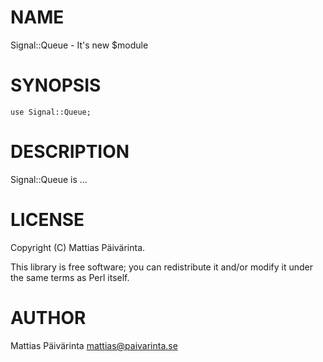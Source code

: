 # NAME

Signal::Queue - It's new $module

# SYNOPSIS

    use Signal::Queue;

# DESCRIPTION

Signal::Queue is ...

# LICENSE

Copyright (C) Mattias Päivärinta.

This library is free software; you can redistribute it and/or modify
it under the same terms as Perl itself.

# AUTHOR

Mattias Päivärinta <mattias@paivarinta.se>
